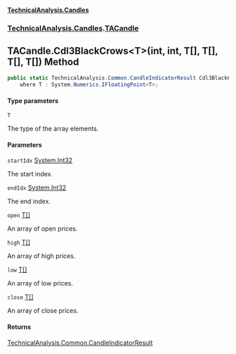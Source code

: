#### [TechnicalAnalysis\.Candles](Atypical.TechnicalAnalysis.Candles.md 'Atypical\.TechnicalAnalysis\.Candles')
### [TechnicalAnalysis\.Candles](Atypical.TechnicalAnalysis.Candles.md#TechnicalAnalysis.Candles 'TechnicalAnalysis\.Candles').[TACandle](TACandle.md 'TechnicalAnalysis\.Candles\.TACandle')

## TACandle\.Cdl3BlackCrows\<T\>\(int, int, T\[\], T\[\], T\[\], T\[\]\) Method

```csharp
public static TechnicalAnalysis.Common.CandleIndicatorResult Cdl3BlackCrows<T>(int startIdx, int endIdx, T[] open, T[] high, T[] low, T[] close)
    where T : System.Numerics.IFloatingPoint<T>;
```
#### Type parameters

<a name='TechnicalAnalysis.Candles.TACandle.Cdl3BlackCrows_T_(int,int,T[],T[],T[],T[]).T'></a>

`T`

The type of the array elements\.
#### Parameters

<a name='TechnicalAnalysis.Candles.TACandle.Cdl3BlackCrows_T_(int,int,T[],T[],T[],T[]).startIdx'></a>

`startIdx` [System\.Int32](https://docs.microsoft.com/en-us/dotnet/api/System.Int32 'System\.Int32')

The start index\.

<a name='TechnicalAnalysis.Candles.TACandle.Cdl3BlackCrows_T_(int,int,T[],T[],T[],T[]).endIdx'></a>

`endIdx` [System\.Int32](https://docs.microsoft.com/en-us/dotnet/api/System.Int32 'System\.Int32')

The end index\.

<a name='TechnicalAnalysis.Candles.TACandle.Cdl3BlackCrows_T_(int,int,T[],T[],T[],T[]).open'></a>

`open` [T](TACandle.Cdl3BlackCrows_T_(int,int,T[],T[],T[],T[]).md#TechnicalAnalysis.Candles.TACandle.Cdl3BlackCrows_T_(int,int,T[],T[],T[],T[]).T 'TechnicalAnalysis\.Candles\.TACandle\.Cdl3BlackCrows\<T\>\(int, int, T\[\], T\[\], T\[\], T\[\]\)\.T')[\[\]](https://docs.microsoft.com/en-us/dotnet/api/System.Array 'System\.Array')

An array of open prices\.

<a name='TechnicalAnalysis.Candles.TACandle.Cdl3BlackCrows_T_(int,int,T[],T[],T[],T[]).high'></a>

`high` [T](TACandle.Cdl3BlackCrows_T_(int,int,T[],T[],T[],T[]).md#TechnicalAnalysis.Candles.TACandle.Cdl3BlackCrows_T_(int,int,T[],T[],T[],T[]).T 'TechnicalAnalysis\.Candles\.TACandle\.Cdl3BlackCrows\<T\>\(int, int, T\[\], T\[\], T\[\], T\[\]\)\.T')[\[\]](https://docs.microsoft.com/en-us/dotnet/api/System.Array 'System\.Array')

An array of high prices\.

<a name='TechnicalAnalysis.Candles.TACandle.Cdl3BlackCrows_T_(int,int,T[],T[],T[],T[]).low'></a>

`low` [T](TACandle.Cdl3BlackCrows_T_(int,int,T[],T[],T[],T[]).md#TechnicalAnalysis.Candles.TACandle.Cdl3BlackCrows_T_(int,int,T[],T[],T[],T[]).T 'TechnicalAnalysis\.Candles\.TACandle\.Cdl3BlackCrows\<T\>\(int, int, T\[\], T\[\], T\[\], T\[\]\)\.T')[\[\]](https://docs.microsoft.com/en-us/dotnet/api/System.Array 'System\.Array')

An array of low prices\.

<a name='TechnicalAnalysis.Candles.TACandle.Cdl3BlackCrows_T_(int,int,T[],T[],T[],T[]).close'></a>

`close` [T](TACandle.Cdl3BlackCrows_T_(int,int,T[],T[],T[],T[]).md#TechnicalAnalysis.Candles.TACandle.Cdl3BlackCrows_T_(int,int,T[],T[],T[],T[]).T 'TechnicalAnalysis\.Candles\.TACandle\.Cdl3BlackCrows\<T\>\(int, int, T\[\], T\[\], T\[\], T\[\]\)\.T')[\[\]](https://docs.microsoft.com/en-us/dotnet/api/System.Array 'System\.Array')

An array of close prices\.

#### Returns
[TechnicalAnalysis\.Common\.CandleIndicatorResult](https://docs.microsoft.com/en-us/dotnet/api/TechnicalAnalysis.Common.CandleIndicatorResult 'TechnicalAnalysis\.Common\.CandleIndicatorResult')
